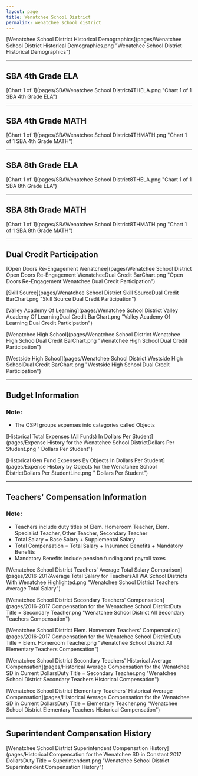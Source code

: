 ```yaml
---
layout: page
title: Wenatchee School District
permalink: wenatchee school district
---
```



[Wenatchee School District Historical Demographics](pages/Wenatchee School District Historical Demographics.png "Wenatchee School District Historical Demographics")

___

## SBA 4th Grade ELA

[Chart 1 of 1](pages/SBAWenatchee School District4THELA.png "Chart 1 of 1 SBA 4th Grade ELA")


___

## SBA 4th Grade MATH

[Chart 1 of 1](pages/SBAWenatchee School District4THMATH.png "Chart 1 of 1 SBA 4th Grade MATH")


___

## SBA 8th Grade ELA

[Chart 1 of 1](pages/SBAWenatchee School District8THELA.png "Chart 1 of 1 SBA 8th Grade ELA")


___

## SBA 8th Grade MATH

[Chart 1 of 1](pages/SBAWenatchee School District8THMATH.png "Chart 1 of 1 SBA 8th Grade MATH")


___

## Dual Credit Participation

[Open Doors  Re-Engagement Wenatchee](pages/Wenatchee School District Open Doors  Re-Engagement WenatcheeDual Credit BarChart.png "Open Doors  Re-Engagement Wenatchee Dual Credit Participation")

[Skill Source](pages/Wenatchee School District Skill SourceDual Credit BarChart.png "Skill Source Dual Credit Participation")

[Valley Academy Of Learning](pages/Wenatchee School District Valley Academy Of LearningDual Credit BarChart.png "Valley Academy Of Learning Dual Credit Participation")

[Wenatchee High School](pages/Wenatchee School District Wenatchee High SchoolDual Credit BarChart.png "Wenatchee High School Dual Credit Participation")

[Westside High School](pages/Wenatchee School District Westside High SchoolDual Credit BarChart.png "Westside High School Dual Credit Participation")


___

## Budget Information
### Note:
- The OSPI groups expenses into categories called Objects

[Historical Total Expenses (All Funds) In Dollars Per Student](pages/Expense History for the Wenatchee School DistrictDollars Per Student.png " Dollars Per Student")

[Historical Gen Fund Expenses By Objects In Dollars Per Student](pages/Expense History by Objects for the Wenatchee School DistrictDollars Per StudentLine.png " Dollars Per Student")


___

## Teachers' Compensation Information
### Note:
- Teachers include duty titles of Elem. Homeroom Teacher, Elem. Specialist Teacher, Other Teacher, Secondary Teacher
- Total Salary = Base Salary + Supplemental Salary
- Total Compensation = Total Salary + Insurance Benefits + Mandatory Benefits
- Mandatory Benefits include pension funding and payroll taxes

[Wenatchee School District Teachers' Average Total Salary Comparison](pages/2016-2017Average Total Salary for TeachersAll WA School Districts With Wenatchee Highlighted.png "Wenatchee School District Teachers Average Total Salary")

[Wenatchee School District Secondary Teachers' Compensation](pages/2016-2017 Compensation for the Wenatchee School DistrictDuty Title = Secondary Teacher.png "Wenatchee School District All Secondary Teachers Compensation")

[Wenatchee School District Elem. Homeroom Teachers' Compensation](pages/2016-2017 Compensation for the Wenatchee School DistrictDuty Title = Elem. Homeroom Teacher.png "Wenatchee School District All Elementary Teachers Compensation")

[Wenatchee School District Secondary Teachers' Historical Average Compensation](pages/Historical Average Compensation for the Wenatchee SD in Current DollarsDuty Title = Secondary Teacher.png "Wenatchee School District Secondary Teachers Historical Compensation")

[Wenatchee School District Elementary Teachers' Historical Average Compensation](pages/Historical Average Compensation for the Wenatchee SD in Current DollarsDuty Title = Elementary Teacher.png "Wenatchee School District Elementary Teachers Historical Compensation")


___

## Superintendent Compensation History

[Wenatchee School District Superintendent Compensation History](pages/Historical Compensation for the Wenatchee SD in Constant 2017 DollarsDuty Title = Superintendent.png "Wenatchee School District Superintendent Compensation History")

